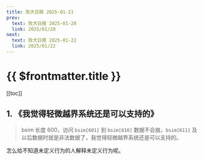 ```yaml
---
title: 败犬日报 2025-01-21
prev:
  text: 败犬日报 2025-01-20
  link: 2025/01/20
next:
  text: 败犬日报 2025-01-22
  link: 2025/01/22
---
```


# {{ $frontmatter.title }}

[[toc]]

## 1. 《我觉得轻微越界系统还是可以支持的》

> bsim 长度 600，访问 `bsim[601]` 到 `bsim[610]` 数据不会崩，`bsim[611]` 及以后数据时就是非法数据了，我觉得轻微越界系统还是可以支持的。

怎么给不知道未定义行为的人解释未定义行为呢。
